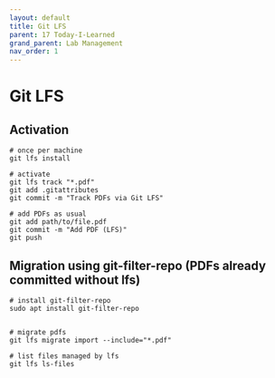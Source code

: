 ```yaml
---
layout: default
title: Git LFS
parent: 17 Today-I-Learned
grand_parent: Lab Management
nav_order: 1
---
```


# Git LFS

## Activation

```
# once per machine
git lfs install

# activate
git lfs track "*.pdf"
git add .gitattributes
git commit -m "Track PDFs via Git LFS"

# add PDFs as usual
git add path/to/file.pdf
git commit -m "Add PDF (LFS)"
git push
````

## Migration using git-filter-repo (PDFs already committed without lfs)

```
# install git-filter-repo
sudo apt install git-filter-repo


# migrate pdfs
git lfs migrate import --include="*.pdf"

# list files managed by lfs
git lfs ls-files
```
